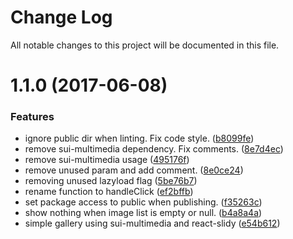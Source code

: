 # Change Log

All notable changes to this project will be documented in this file.

<a name="1.1.0"></a>
# 1.1.0 (2017-06-08)


### Features

* ignore public dir when linting. Fix code style. ([b8099fe](https://github.com/SUI-Components/sui-components/commit/b8099fe))
* remove sui-multimedia dependency. Fix comments. ([8e7d4ec](https://github.com/SUI-Components/sui-components/commit/8e7d4ec))
* remove sui-multimedia usage ([495176f](https://github.com/SUI-Components/sui-components/commit/495176f))
* remove unused param and add comment. ([8e0ce24](https://github.com/SUI-Components/sui-components/commit/8e0ce24))
* removing unused lazyload flag ([5be76b7](https://github.com/SUI-Components/sui-components/commit/5be76b7))
* rename function to handleClick ([ef2bffb](https://github.com/SUI-Components/sui-components/commit/ef2bffb))
* set package access to public when publishing. ([f35263c](https://github.com/SUI-Components/sui-components/commit/f35263c))
* show nothing when image list is empty or null. ([b4a8a4a](https://github.com/SUI-Components/sui-components/commit/b4a8a4a))
* simple gallery using sui-multimedia and react-slidy ([e54b612](https://github.com/SUI-Components/sui-components/commit/e54b612))



